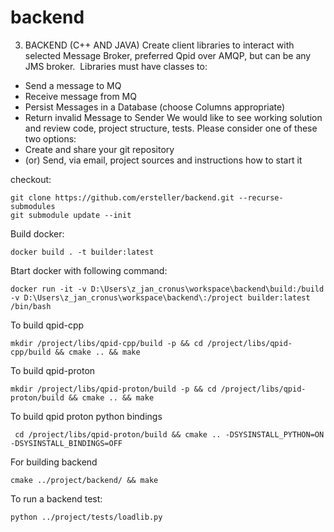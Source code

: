 # backend

3. BACKEND (C++ AND JAVA) 
Create client libraries to interact with selected Message Broker, preferred Qpid over AMQP, but can be any JMS broker.  
Libraries must have classes to: 
- Send a message to MQ 
- Receive message from MQ 
- Persist Messages in a Database (choose Columns appropriate) 
- Return invalid Message to Sender 
We would like to see working solution and review code, project structure, tests. Please consider one of these two options: 
- Create and share your git repository 
- (or) Send, via email, project sources and instructions how to start it 



checkout: 
```
git clone https://github.com/ersteller/backend.git --recurse-submodules
git submodule update --init
```

Build docker: 
```
docker build . -t builder:latest
```

Btart docker with following command:
```
docker run -it -v D:\Users\z_jan_cronus\workspace\backend\build:/build -v D:\Users\z_jan_cronus\workspace\backend\:/project builder:latest /bin/bash
```

To build qpid-cpp
```
mkdir /project/libs/qpid-cpp/build -p && cd /project/libs/qpid-cpp/build && cmake .. && make
```

To build qpid-proton
```
mkdir /project/libs/qpid-proton/build -p && cd /project/libs/qpid-proton/build && cmake .. && make
``` 
To build qpid proton python bindings 
```
 cd /project/libs/qpid-proton/build && cmake .. -DSYSINSTALL_PYTHON=ON -DSYSINSTALL_BINDINGS=OFF
```

For building backend 
```
cmake ../project/backend/ && make
```
To run a backend test:  
```
python ../project/tests/loadlib.py
```
